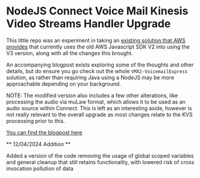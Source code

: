 # NodeJS Connect Voice Mail Kinesis Video Streams Handler Upgrade

This little repo was an experiment in taking an [existing solution that AWS provides](https://github.com/amazon-connect/amazon-connect-salesforce-scv/tree/master/Solutions/VMX2-VoicemailExpress) that currently uses the old AWS Javascript SDK V2 into using the V3 version, along with all the changes this brought.

An accompanying blogpost exists exploring some of the thoughts and other details, but do ensure you go check out the whole `VMX2-VoicemailExpress` solution, as rather than requiring Java using a NodeJS may be more approachable depending on your background.

NOTE: The modified version also includes a few other alterations, like processing the audio via muLaw format, which allows it to be used as an audio source within Connect. This is left as an interesting aside, however is not really relevant to the overall upgrade as most changes relate to the KVS processing prior to this.

[You can find the blogpost here](https://tech.yustin.nz/aws/connect-voicemail-javascript-sdk-v3-and-kvs/)

** 12/04/2024 Addition **

Added a version of the code removing the usage of global scoped variables and general cleanup that still retains functionality, with lowered risk of cross invocation pollution of data
